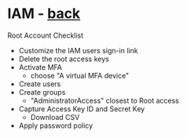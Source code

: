 # IAM - [back](README.md)

Root Account Checklist

* Customize the IAM users sign-in link
* Delete the root access keys
* Activate MFA
    * choose "A virtual MFA device"
* Create users
* Create groups
    * "AdministratorAccess" closest to Root access
* Capture Access Key ID and Secret Key
    * Download CSV
* Apply password policy
